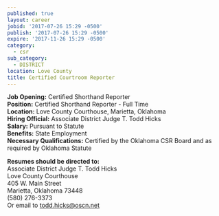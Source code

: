```yaml
---
published: true
layout: career
jobid: '2017-07-26 15:29 -0500'
publish: '2017-07-26 15:29 -0500'
expire: '2017-11-26 15:29 -0500'
category:
  - csr
sub_category:
  - DISTRICT
location: Love County
title: Certified Courtroom Reporter
---
```

**Job Opening:**  Certified Shorthand Reporter  
**Position:**  Certified Shorthand Reporter - Full Time  
**Location:**  Love County Courthouse, Marietta, Oklahoma  
**Hiring Official:**  Associate District Judge T. Todd Hicks  
**Salary:**  Pursuant to Statute  
**Benefits:**  State Employment  
**Necessary Qualifications:**  Certified by the Oklahoma CSR  Board and as required by Oklahoma Statute
 
**Resumes should be directed to:**  
Associate District Judge T. Todd Hicks  
Love County Courthouse  
405 W. Main Street  
Marietta, Oklahoma 73448  
(580) 276-3373  
Or email to [todd.hicks@oscn.net](mailto:todd.hicks@oscn.net)